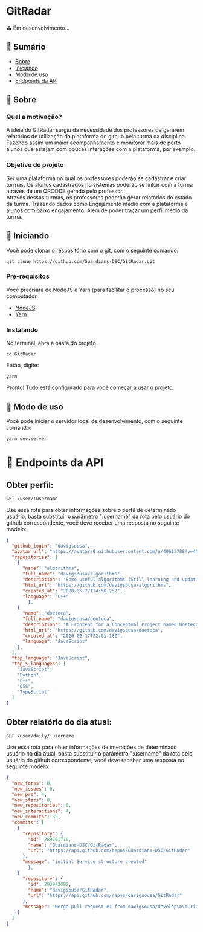 # GitRadar
⚠️ Em desenvolvimento...

## 📝 Sumário

- [Sobre](#sobre)
- [Iniciando](#iniciando)
- [Modo de uso](#uso)
- [Endpoints da API](#endpoints)

## 🧐 Sobre <a name = "sobre"></a>

### Qual a motivação?
A idéia do GitRadar surgiu da necessidade dos professores de gerarem relatórios de utilização da plataforma do github pela turma da disciplina. Fazendo assim um maior acompanhamento e monitorar mais de perto alunos que estejam com poucas interações com a plataforma, por exemplo.
### Objetivo do projeto <br>
Ser uma plataforma no qual os professores poderão se cadastrar e criar turmas. Os alunos cadastrados no sistemas poderão se linkar com a turma através de um QRCODE gerado pelo professor. <br>
Através dessas turmas, os professores poderão gerar relatórios do estado da turma. Trazendo dados como Engajamento médio com a plataforma e alunos com baixo engajamento. Além de poder traçar um perfil médio da turma.

## 🏁 Iniciando <a name = "iniciando"></a>

Você pode clonar o respositório com o git, com o seguinte comando:
```
git clone https://github.com/Guardians-DSC/GitRadar.git
```

### Pré-requisitos

Você precisará de NodeJS e Yarn (para facilitar o processo) no seu computador. <br>
- [NodeJS](https://nodejs.org/en/download/) <br>
- [Yarn](https://yarnpkg.com/getting-started/install)

### Instalando

No terminal, abra a pasta do projeto.
```
cd GitRadar
```
Então, digite:
```
yarn
```
Pronto! Tudo está configurado para você começar a usar o projeto.


## 🚀 Modo de uso <a name = "uso"></a>

Você pode iniciar o servidor local de desenvolvimento, com o seguinte comando:
```
yarn dev:server
```

# 🔎 Endpoints da API <a name = "endpoints"></a>

## Obter perfil:
```
GET /user/:username
```
Use essa rota para obter informações sobre o perfil de determinado usuário, basta substituir o parâmetro ":username" da rota pelo usuário do github correspondente, você deve receber uma resposta no seguinte modelo:
```json
{
  "github_login": "davigsousa",
  "avatar_url": "https://avatars0.githubusercontent.com/u/40612788?v=4",
  "repositories": [
    {
      "name": "algorithms",
      "full_name": "davigsousa/algorithms",
      "description": "Some useful algorithms (Still learning and updating more).",
      "html_url": "https://github.com/davigsousa/algorithms",
      "created_at": "2020-05-27T14:50:25Z",
      "language": "C++"
		},
    {
      "name": "doeteca",
      "full_name": "davigsousa/doeteca",
      "description": "A Frontend for a Conceptual Project named Doeteca. Online on: https://doeteca.netlify.app/",
      "html_url": "https://github.com/davigsousa/doeteca",
      "created_at": "2020-02-17T22:01:18Z",
      "language": "JavaScript"
    },
  ],
  "top_language": "JavaScript",
  "top_5_languages": [
    "JavaScript",
    "Python",
    "C++",
    "CSS",
    "TypeScript"
  ]
}
```

## Obter relatório do dia atual:
```
GET /user/daily/:username
```
Use essa rota para obter informações de interações de determinado usuário no dia atual, basta substituir o parâmetro ":username" da rota pelo usuário do github correspondente, você deve receber uma resposta no seguinte modelo:
```json
{
  "new_forks": 0,
  "new_issues": 0,
  "new_prs": 4,
  "new_stars": 0,
  "new_repositories": 0,
  "new_interactions": 4,
  "new_commits": 32,
  "commits": [
    {
      "repository": {
        "id": 289791710,
        "name": "Guardians-DSC/GitRadar",
        "url": "https://api.github.com/repos/Guardians-DSC/GitRadar"
      },
      "message": "initial Service structure created"
		},
    {
      "repository": {
        "id": 293942092,
        "name": "davigsousa/GitRadar",
        "url": "https://api.github.com/repos/davigsousa/GitRadar"
      },
      "message": "Merge pull request #1 from davigsousa/develop\n\nCriação da Api e Criação do Profile Service"
    }
  ]
}
```
